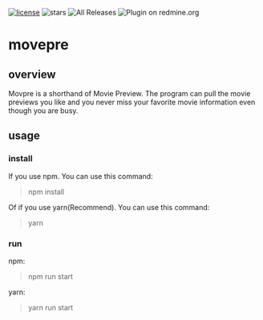 [![license](http://img.shields.io/badge/license-MIT-brightgreen.svg?style=flat)](https://github.com/c3js/c3/blob/master/LICENSE)
![stars](https://img.shields.io/github/stars/badges/shields.svg?style=plastic&label=Stars)
![All Releases](https://img.shields.io/github/downloads/atom/atom/total.svg)
![Plugin on redmine.org](https://img.shields.io/redmine/plugin/stars/redmine_xlsx_format_issue_exporter.svg)
# movepre

## overview
Movpre is a shorthand of Movie Preview. The program can pull the movie previews you like and you never miss your favorite movie information  even though you are busy. 

## usage

### install
  If you use npm. You can use this command:
  > npm install
  
  Of if you use yarn(Recommend). You can use this command:
  > yarn 
### run
  npm:
  > npm run start
  
  yarn:
  > yarn run start
